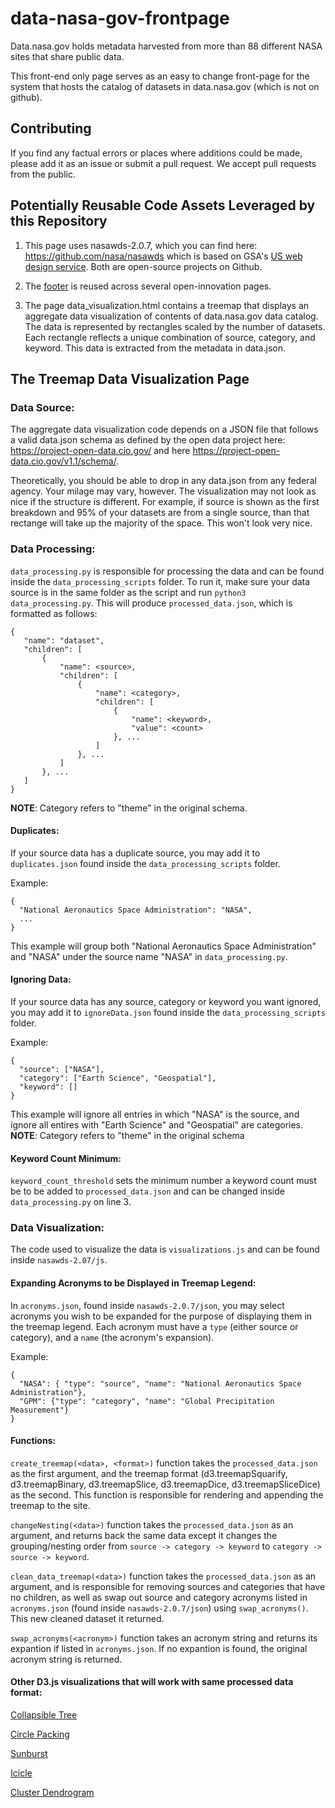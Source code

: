 # data-nasa-gov-frontpage

Data.nasa.gov holds metadata harvested from more than 88 different NASA sites that share public data.

This front-end only page serves as an easy to change front-page for the system that hosts the catalog of datasets in data.nasa.gov (which is not on github).

## Contributing
If you find any factual errors or places where additions could be made, please add it as an issue or submit a pull request. We accept pull requests from the public. 

## Potentially Reusable Code Assets Leveraged by this Repository

1. This page uses nasawds-2.0.7, which you can find here: https://github.com/nasa/nasawds which is based on GSA's <a href="https://github.com/uswds/uswds"> US web design service</a>. Both are open-source projects on Github.

2. The <a href="https://github.com/nasa/data-nasa-gov-frontpage/tree/master/non-nasawds-assets/footer">footer</a> is reused across several open-innovation pages.

3. The page data_visualization.html contains a treemap that displays an aggregate data visualization of contents of data.nasa.gov data catalog. The data is represented by rectangles scaled by the number of datasets. Each rectangle reflects a unique combination of source, category, and keyword. This data is extracted from the metadata in data.json.

## The Treemap Data Visualization Page
### Data Source:
The aggregate data visualization code depends on a JSON file that follows a valid data.json schema as defined by the open data project here: https://project-open-data.cio.gov/ and here https://project-open-data.cio.gov/v1.1/schema/.

Theoretically, you should be able to drop in any data.json from any federal agency. Your milage may vary, however. The visualization may not look as nice if the structure is different. For example, if source is shown as the first breakdown and 95% of your datasets are from a single source, than that rectange will take up the majority of the space. This won't look very nice.

### Data Processing:
`data_processing.py` is responsible for processing the data and can be found inside the `data_processing_scripts` folder. To run it, make sure your data source is in the same folder as the script and run `python3 data_processing.py`. This will produce `processed_data.json`, which is formatted as follows: 
```
{
   "name": "dataset",
   "children": [
       {
           "name": <source>,
           "children": [
               {
                   "name": <category>,
                   "children": [
                       {
                           "name": <keyword>,
                           "value": <count>
                       }, ...
                   ]
               }, ...
           ]
       }, ...
   ]
}
```
**NOTE**: Category refers to "theme" in the original schema.

#### Duplicates:
If your source data has a duplicate source, you may add it to `duplicates.json` found inside the `data_processing_scripts` folder.

Example:
```
{
  "National Aeronautics Space Administration": "NASA",
  ...
}
```
This example will group both "National Aeronautics Space Administration" and "NASA" under the source name "NASA" in `data_processing.py`.

#### Ignoring Data:
If your source data has any source, category or keyword you want ignored, you may add it to `ignoreData.json` found inside the `data_processing_scripts` folder.

Example: 
```
{
  "source": ["NASA"],
  "category": ["Earth Science", "Geospatial"],
  "keyword": []
}
```
This example will ignore all entries in which "NASA" is the source, and ignore all entires with "Earth Science" and "Geospatial" are categories. 
**NOTE**: Category refers to "theme" in the original schema

#### Keyword Count Minimum:
`keyword_count_threshold` sets the minimum number a keyword count must be to be added to `processed_data.json` and can be changed inside `data_processing.py` on line 3.

### Data Visualization:
The code used to visualize the data is `visualizations.js` and can be found inside `nasawds-2.07/js`. 

#### Expanding Acronyms to be Displayed in Treemap Legend:
In `acronyms.json`, found inside `nasawds-2.0.7/json`, you may select acronyms you wish to be expanded for the purpose of displaying them in the treemap legend. Each acronym must have a `type` (either source or category), and a `name` (the acronym's expansion).

Example: 
```
{
  "NASA": { "type": "source", "name": "National Aeronautics Space Administration"},
  "GPM": {"type": "category", "name": "Global Precipitation Measurement"}
}
```

#### Functions:
`create_treemap(<data>, <format>)` function takes the `processed_data.json` as the first argument, and the treemap format (d3.treemapSquarify, d3.treemapBinary, d3.treemapSlice, d3.treemapDice, d3.treemapSliceDice) as the second. This function is responsible for rendering and appending the treemap to the site. 

`changeNesting(<data>)` function takes the `processed_data.json` as an argument, and returns back the same data except it changes the grouping/nesting order from `source -> category -> keyword` to `category -> source -> keyword`.

`clean_data_treemap(<data>)` function takes the `processed_data.json` as an argument, and is responsible for removing sources and categories that have no children, as well as swap out source and category acronyms listed in `acronyms.json` (found inside `nasawds-2.0.7/json`) using `swap_acronyms()`. This new cleaned dataset it returned. 

`swap_acronyms(<acronym>)` function takes an acronym string and returns its expantion if listed in `acronyms.json`. If no expantion is found, the original acronym string is returned.


#### Other D3.js visualizations that will work with same processed data format:
[Collapsible Tree](https://observablehq.com/@d3/collapsible-tree)

[Circle Packing](https://observablehq.com/@d3/circle-packing)

[Sunburst](https://observablehq.com/@d3/sunburst)

[Icicle](https://observablehq.com/@d3/icicle)

[Cluster Dendrogram](https://observablehq.com/@d3/cluster-dendrogram)


